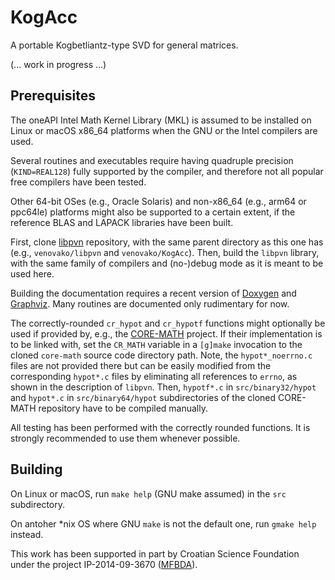 # KogAcc
A portable Kogbetliantz-type SVD for general matrices.

(... work in progress ...)

## Prerequisites

The oneAPI Intel Math Kernel Library (MKL) is assumed to be installed on Linux or macOS x86_64 platforms when the GNU or the Intel compilers are used.

Several routines and executables require having quadruple precision (`KIND=REAL128`) fully supported by the compiler, and therefore not all popular free compilers have been tested.

Other 64-bit OSes (e.g., Oracle Solaris) and non-x86_64 (e.g., arm64 or ppc64le) platforms might also be supported to a certain extent, if the reference BLAS and LAPACK libraries have been built.

First, clone [libpvn](https://github.com/venovako/libpvn) repository, with the same parent directory as this one has (e.g., `venovako/libpvn` and `venovako/KogAcc`).
Then, build the `libpvn` library, with the same family of compilers and (no-)debug mode as it is meant to be used here.

Building the documentation requires a recent version of [Doxygen](https://doxygen.nl) and [Graphviz](https://graphviz.org).
Many routines are documented only rudimentary for now.

The correctly-rounded `cr_hypot` and `cr_hypotf` functions might optionally be used if provided by, e.g., the [CORE-MATH](https://core-math.gitlabpages.inria.fr) project.
If their implementation is to be linked with, set the `CR_MATH` variable in a `[g]make` invocation to the cloned `core-math` source code directory path.
Note, the `hypot*_noerrno.c` files are not provided there but can be easily modified from the corresponding `hypot*.c` files by eliminating all references to `errno`, as shown in the description of `libpvn`.
Then, `hypotf*.c` in `src/binary32/hypot` and `hypot*.c` in `src/binary64/hypot` subdirectories of the cloned CORE-MATH repository have to be compiled manually.

All testing has been performed with the correctly rounded functions.
It is strongly recommended to use them whenever possible.

## Building

On Linux or macOS, run `make help` (GNU make assumed) in the `src` subdirectory.

On antoher \*nix OS where GNU `make` is not the default one, run `gmake help` instead.

This work has been supported in part by Croatian Science Foundation under the project IP-2014-09-3670 ([MFBDA](https://web.math.pmf.unizg.hr/mfbda/)).
